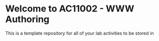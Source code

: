 # Welcome to AC11002 - WWW Authoring

This is a template repository for all of your lab activities to be stored in
 
